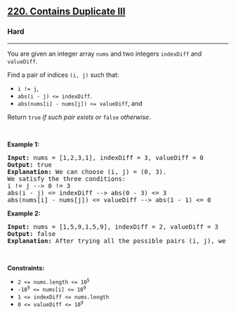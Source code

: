 <h2><a href="https://leetcode.com/problems/contains-duplicate-iii/">220. Contains Duplicate III</a></h2><h3>Hard</h3><hr><div style="user-select: auto;"><p style="user-select: auto;">You are given an integer array <code style="user-select: auto;">nums</code> and two integers <code style="user-select: auto;">indexDiff</code> and <code style="user-select: auto;">valueDiff</code>.</p>

<p style="user-select: auto;">Find a pair of indices <code style="user-select: auto;">(i, j)</code> such that:</p>

<ul style="user-select: auto;">
	<li style="user-select: auto;"><code style="user-select: auto;">i != j</code>,</li>
	<li style="user-select: auto;"><code style="user-select: auto;">abs(i - j) &lt;= indexDiff</code>.</li>
	<li style="user-select: auto;"><code style="user-select: auto;">abs(nums[i] - nums[j]) &lt;= valueDiff</code>, and</li>
</ul>

<p style="user-select: auto;">Return <code style="user-select: auto;">true</code><em style="user-select: auto;"> if such pair exists or </em><code style="user-select: auto;">false</code><em style="user-select: auto;"> otherwise</em>.</p>

<p style="user-select: auto;">&nbsp;</p>
<p style="user-select: auto;"><strong class="example" style="user-select: auto;">Example 1:</strong></p>

<pre style="user-select: auto;"><strong style="user-select: auto;">Input:</strong> nums = [1,2,3,1], indexDiff = 3, valueDiff = 0
<strong style="user-select: auto;">Output:</strong> true
<strong style="user-select: auto;">Explanation:</strong> We can choose (i, j) = (0, 3).
We satisfy the three conditions:
i != j --&gt; 0 != 3
abs(i - j) &lt;= indexDiff --&gt; abs(0 - 3) &lt;= 3
abs(nums[i] - nums[j]) &lt;= valueDiff --&gt; abs(1 - 1) &lt;= 0
</pre>

<p style="user-select: auto;"><strong class="example" style="user-select: auto;">Example 2:</strong></p>

<pre style="user-select: auto;"><strong style="user-select: auto;">Input:</strong> nums = [1,5,9,1,5,9], indexDiff = 2, valueDiff = 3
<strong style="user-select: auto;">Output:</strong> false
<strong style="user-select: auto;">Explanation:</strong> After trying all the possible pairs (i, j), we cannot satisfy the three conditions, so we return false.
</pre>

<p style="user-select: auto;">&nbsp;</p>
<p style="user-select: auto;"><strong style="user-select: auto;">Constraints:</strong></p>

<ul style="user-select: auto;">
	<li style="user-select: auto;"><code style="user-select: auto;">2 &lt;= nums.length &lt;= 10<sup style="user-select: auto;">5</sup></code></li>
	<li style="user-select: auto;"><code style="user-select: auto;">-10<sup style="user-select: auto;">9</sup> &lt;= nums[i] &lt;= 10<sup style="user-select: auto;">9</sup></code></li>
	<li style="user-select: auto;"><code style="user-select: auto;">1 &lt;= indexDiff &lt;= nums.length</code></li>
	<li style="user-select: auto;"><code style="user-select: auto;">0 &lt;= valueDiff &lt;= 10<sup style="user-select: auto;">9</sup></code></li>
</ul>
</div>